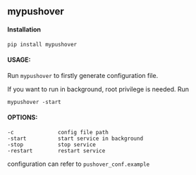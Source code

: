 ## mypushover

#### Installation
`pip install mypushover`

#### USAGE:
Run `mypushover` to firstly generate configuration file.

If you want to run in background, root privilege is needed. Run

`mypushover -start`


#### OPTIONS:
    -c              config file path
    -start          start service in background
    -stop           stop service
    -restart        restart service

configuration can refer to `pushover_conf.example`